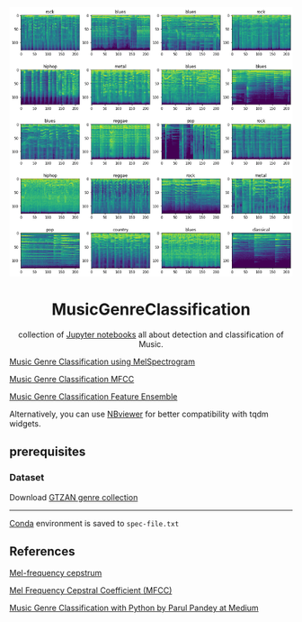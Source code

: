 <div align="center">
  <a href="/"><img src="misc/data_preview.png"></a><br>


# MusicGenreClassification

collection of [Jupyter notebooks](https://jupyter.org/) all about detection and classification of Music.

</div>

[Music Genre Classification using MelSpectrogram](MusicGenreClassification_melspectrogram.ipynb)

[Music Genre Classification MFCC](MusicGenreClassification_MFCC.ipynb)

[Music Genre Classification Feature Ensemble](MusicGenreClassification_FeatureEnsemble.ipynb)

Alternatively, you can use [NBviewer](https://nbviewer.jupyter.org/) for better compatibility with tqdm widgets.


## prerequisites

### Dataset

Download [GTZAN genre collection](http://marsyas.info/downloads/datasets.html)

---

[Conda](https://www.anaconda.com/) environment is saved to `spec-file.txt`


## References

[Mel-frequency cepstrum](https://en.wikipedia.org/wiki/Mel-frequency_cepstrum)

[Mel Frequency Cepstral Coefficient (MFCC)](http://practicalcryptography.com/miscellaneous/machine-learning/guide-mel-frequency-cepstral-coefficients-mfccs/)

[Music Genre Classification with Python by Parul Pandey at Medium](https://towardsdatascience.com/music-genre-classification-with-python-c714d032f0d8)
